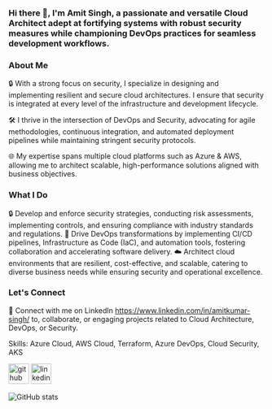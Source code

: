 ### Hi there 👋, I'm Amit Singh, a passionate and versatile Cloud Architect adept at fortifying systems with robust security measures while championing DevOps practices for seamless development workflows.

### About Me
🔒 With a strong focus on security, I specialize in designing and implementing resilient and secure cloud architectures. I ensure that security is integrated at every level of the infrastructure and development lifecycle.

🛠️ I thrive in the intersection of DevOps and Security, advocating for agile methodologies, continuous integration, and automated deployment pipelines while maintaining stringent security protocols.

🌐 My expertise spans multiple cloud platforms such as Azure & AWS, allowing me to architect scalable, high-performance solutions aligned with business objectives.

### What I Do
🔒 Develop and enforce security strategies, conducting risk assessments, implementing controls, and ensuring compliance with industry standards and regulations.
🚀 Drive DevOps transformations by implementing CI/CD pipelines, Infrastructure as Code (IaC), and automation tools, fostering collaboration and accelerating software delivery.
☁️ Architect cloud environments that are resilient, cost-effective, and scalable, catering to diverse business needs while ensuring security and operational excellence.

### Let's Connect
🔗 Connect with me on LinkedIn https://www.linkedin.com/in/amitkumar-singh/ to, collaborate, or engaging projects related to Cloud Architecture, DevOps, or Security.

Skills: Azure Cloud, AWS Cloud, Terraform, Azure DevOps, Cloud Security, AKS

[<img src='https://cdn.jsdelivr.net/npm/simple-icons@3.0.1/icons/github.svg' alt='github' height='40'>](https://github.com/amitkumarsingh-stack)  [<img src='https://cdn.jsdelivr.net/npm/simple-icons@3.0.1/icons/linkedin.svg' alt='linkedin' height='40'>](https://www.linkedin.com/in/amitkumar-singh/)  

![GitHub stats](https://github-readme-stats.vercel.app/api?username=amitkumarsingh-stack&show_icons=true)  

